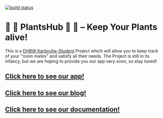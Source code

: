 [![build status](https://github.com/qt1337/PlantsHub/workflows/Build/badge.svg)](https://github.com/qt1337/PlantsHub/actions?query=branch%3Amaster)

# 🌱 🌻 PlantsHub 🌻 🌱 – Keep Your Plants alive!

This is a <a href="https://www.karlsruhe.dhbw.de/startseite.html">DHBW Karlsruhe-Student</a> Project which will allow you to keep track of your "room
mates" and satisfy all their needs. The Project is still in its infancy, but
we are hoping to provide you our app very soon, so stay tuned!

## <a href="https://plantshub.de">Click here to see our app!</a>
## <a href="https://blog.plantshub.de/">Click here to see our blog!</a>
## <a href="https://https://github.com/qt1337/PlantsHub/blob/master/documentation/SRS.md"> Click here to see our documentation!</a>

